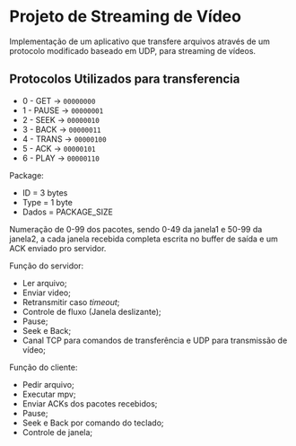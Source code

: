 # Projeto de Streaming de Vídeo

Implementação de um aplicativo que transfere arquivos através de um protocolo modificado baseado em UDP, para streaming de vídeos.

## Protocolos Utilizados para transferencia

- 0 - GET -> `00000000`
- 1 - PAUSE -> `00000001`
- 2 - SEEK -> `00000010`
- 3 - BACK -> `00000011`
- 4 - TRANS -> `00000100`
- 5 - ACK -> `00000101`
- 6 - PLAY -> `00000110`

Package:

- ID = 3 bytes
- Type = 1 byte
- Dados = PACKAGE_SIZE

Numeração de 0-99 dos pacotes, sendo 0-49 da janela1 e 50-99 da janela2, a cada janela recebida completa escrita no buffer de saída e um ACK enviado pro servidor.

Função do servidor:

- Ler arquivo;
- Enviar video;
- Retransmitir caso _timeout_;
- Controle de fluxo (Janela deslizante);
- Pause;
- Seek e Back;
- Canal TCP para comandos de transferência e UDP para transmissão de vídeo;

Função do cliente:

- Pedir arquivo;
- Executar mpv;
- Enviar ACKs dos pacotes recebidos;
- Pause;
- Seek e Back por comando do teclado;
- Controle de janela;
